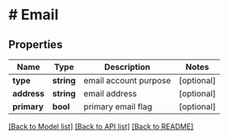 # # Email

## Properties

Name | Type | Description | Notes
------------ | ------------- | ------------- | -------------
**type** | **string** | email account purpose | [optional] 
**address** | **string** | email address | [optional] 
**primary** | **bool** | primary email flag | [optional] 

[[Back to Model list]](../../README.md#documentation-for-models) [[Back to API list]](../../README.md#documentation-for-api-endpoints) [[Back to README]](../../README.md)


